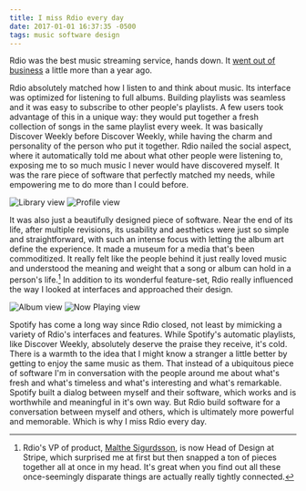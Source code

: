 ```yaml
---
title: I miss Rdio every day
date: 2017-01-01 16:37:35 -0500
tags: music software design
---
```


Rdio was the best music streaming service, hands down.
It [went out of business](http://www.theverge.com/2015/11/17/9750890/rdio-shutdown-pandora) a little more than a year ago.

Rdio absolutely matched how I listen to and think about music.
Its interface was optimized for listening to full albums.
Building playlists was seamless and it was easy to subscribe to other people's playlists.
A few users took advantage of this in a unique way: they would put together a fresh collection of songs in the same playlist every week.
It was basically Discover Weekly before Discover Weekly, while having the charm and personality of the person who put it together.
Rdio nailed the social aspect, where it automatically told me about what other people were listening to, exposing me to so much music I never would have discovered myself. 
It was the rare piece of software that perfectly matched my needs, while empowering me to do more than I could before.

![Library view]({{site.images}}/rdio/desktop-library.png)
![Profile view]({{site.images}}/rdio/desktop-profile.png)

It was also just a beautifully designed piece of software.
Near the end of its life, after multiple revisions, its usability and aesthetics were just so simple and straightforward, with such an intense focus with letting the album art define the experience.
It made a museum for a media that's been commoditized.
It really felt like the people behind it just really loved music and understood the meaning and weight that a song or album can hold in a person's life.[^1]
In addition to its wonderful feature-set, Rdio really influenced the way I looked at interfaces and approached their design.

![Album view]({{site.images}}/rdio/desktop-album2.png)
![Now Playing view]({{site.images}}/rdio/desktop-nowplaying.png)

Spotify has come a long way since Rdio closed, not least by mimicking a variety of Rdio's interfaces and features.
While Spotify's automatic playlists, like Discover Weekly, absolutely deserve the praise they receive, it's cold.
There is a warmth to the idea that I might know a stranger a little better by getting to enjoy the same music as them.
That instead of a ubiquitous piece of software I'm in conversation with the people around me about what's fresh and what's timeless and what's interesting and what's remarkable.
Spotify built a dialog between myself and their software, which works and is worthwhile and meaningful in it's own way.
But Rdio build software for a conversation between myself and others, which is ultimately more powerful and memorable.
Which is why I miss Rdio every day.

[^1]: Rdio's VP of product, [Malthe Sigurdsson](http://sigurdsson.dk), is now Head of Design at Stripe, which surprised me at first but then snapped a ton of pieces together all at once in my head. It's great when you find out all these once-seemingly disparate things are actually really tightly connected.